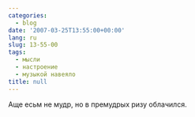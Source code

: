```yaml
---
categories:
  - blog
date: '2007-03-25T13:55:00+00:00'
lang: ru
slug: 13-55-00
tags:
  - мысли
  - настроение
  - музыкой навеяло
title: null
---
```




Аще есьм не мудр, но в премудрых ризу облачился.